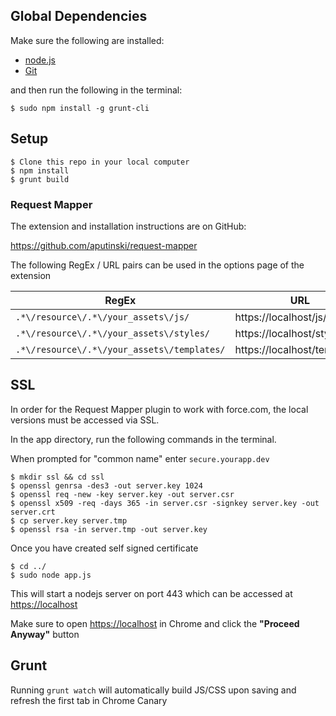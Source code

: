 
## Global Dependencies

Make sure the following are installed:

* [node.js](http://nodejs.org)
* [Git](http://git-scm.com/download/)

and then run the following in the terminal:

    $ sudo npm install -g grunt-cli

## Setup

    $ Clone this repo in your local computer
    $ npm install
    $ grunt build

### Request Mapper

The extension and installation instructions are on GitHub:

https://github.com/aputinski/request-mapper

The following RegEx / URL pairs can be used in the options page of the extension

RegEx | URL
--- | ---
`.*\/resource\/.*\/your_assets\/js/` | https://localhost/js/
`.*\/resource\/.*\/your_assets\/styles/` | https://localhost/styles/
`.*\/resource\/.*\/your_assets\/templates/` | https://localhost/templates/

## SSL

In order for the Request Mapper plugin to work with force.com, the local versions must be accessed via SSL.

In the app directory, run the following commands in the terminal.

When prompted for "common name" enter `secure.yourapp.dev`

    $ mkdir ssl && cd ssl
    $ openssl genrsa -des3 -out server.key 1024
    $ openssl req -new -key server.key -out server.csr
    $ openssl x509 -req -days 365 -in server.csr -signkey server.key -out server.crt
    $ cp server.key server.tmp
    $ openssl rsa -in server.tmp -out server.key

Once you have created self signed certificate

    $ cd ../
    $ sudo node app.js

This will start a nodejs server on port 443 which can be accessed at [https://localhost]()

Make sure to open [https://localhost]() in Chrome and click the **"Proceed Anyway"** button

## Grunt

Running `grunt watch` will automatically build JS/CSS upon saving and refresh the first tab in Chrome Canary
